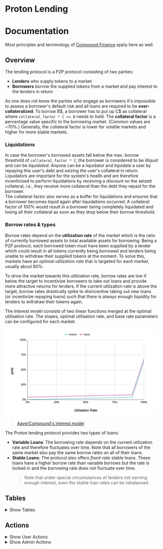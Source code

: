 # Proton Lending
# Documentation

Most principles and terminology of [Compound Finance](https://compound.finance/docs) apply here as well.

## Overview

The lending protocol is a P2P protocol consisting of two parties:

- **Lenders** who supply tokens to a market
- **Borrowers** borrow the supplied tokens from a market and pay interest to the lenders in return

As one does not know the parties who engage as borrowers it's impossible to assess a borrower's default risk and all loans are required to be **over-collateralized**.
To borrow B\$, a borrower has to put up C\$ as collateral where `collateral_factor * C >= B` needs to hold. The **collateral factor** is a percentage value specific to the borrowing market. (Common values are ~70%.)
Generally, the collateral factor is lower for volatile markets and higher for more stable markets.

### Liquidations

In case the borrower's borrowed assets fall below the max. borrow threshold of `collateral_factor * C`, the borrower is considered to be _illiquid_ and can be _liquidated_:
Anyone can be a liquidator and liquidate a user by repaying this user's debt and seizing the user's collateral in return. Liquidators are important for the system's health and are therefore incentivized to perform liquidations by receiving a _discount_ on the seized collateral, i.e., they receive more collateral than the debt they repaid for the borrower.  
The collateral factor also serves as a buffer for liquidations and ensures that a borrower becomes liquid again after liquidations occurred.
A collateral factor of 100% would result in a borrower being completely liquidated and losing all their collateral as soon as they drop below their borrow threshold.

### Borrow rates & types

Borrow rates depend on the **utilization rate** of the market which is the ratio of currently borrowed assets to total available assets for borrowing.
Being a P2P protocol, each borrowed token must have been supplied by a lender which could result in all tokens currently being borrowed and lenders being unable to withdraw their supplied tokens at the moment. To solve this, markets have an _optimal utilization rate_ that is targeted for each market, usually about 80%.

To drive the market towards this utilization rate, borrow rates are low if below the target to incentivize borrowers to take out loans and provide more attractive returns for lenders. If the current utilization rate is above the target, borrow rates drastically spike to disincentive taking out new loans (or incentivize repaying loans) such that there is always enough liquidity for lenders to withdraw their tokens again.

The interest model consists of two linear functions merged at the optimal utilisation rate. The slopes, optimal utilisation rate, and base rate parameters can be configured for each market.

![Aave Interest Model](./_README/aave_interest_model.png)

> [Aave/Compound's interest model](https://docs.aave.com/risk/liquidity-risk/borrow-interest-rate)

The Proton lending protocol provides two types of loans:

- **Variable Loans**: The borrowing rate depends on the current utilization rate and therefore fluctuates over time. Note that all borrowers of the same market also pay the same borrow rates on all of their loans.
- **Stable Loans**: The protocol also offers _fixed-rate_ stable loans. These loans have a higher borrow rate than variable borrows but the rate is locked in and the borrowing rate does not fluctuate over time.
  > Note that under special circumstances of lenders not earning enough interest, even the stable loan rates can be rebalanced.

## Tables

<details>
  <summary>Show Tables</summary>

### TABLE `markets`

- `{extended_symbol} share_symbol`: the interest-bearing token (f.i., LUSDC) that can be exchanged for the underlying. Its symbol code defines the market name. It is a user's share on totalCash + totalBorrows - totalReserves and acts like an LP token
- `{extended_symbol} underlying_symbol`: the actual token being borrowed / debt accrues on (f.i., USDC)
- `{interest_rate_model} variable_interest_model`: the interest (borrow rate) model for variable borrows
- `{interest_rate_model} stable_interest_model`: the interest (borrow rate) model for fixed rate stable borrows
- `{double} collateral_factor`: percentage on a user's total collateral value. user can borrow up _collateral_factor \* collateral_value_ in this market. it's recommended to borrow less than this, otherwise, users will get liquidated immediately
- `{double} reserve_factor`: percentage on debt accruals (interest) that go to the reserve
- `{double} borrow_index`: index on the total variable borrows indicating the variable borrows principal + debt accrued. Required to keep track of each user's borrow state without having to accrue debt on each user on each borrow
- `{double} average_stable_rate`: average stable rate among all stable borrowers at last_stable_update
- `{bool} stable_loans_enabled`: indicates whether fixed-rate stable loans are enabled in this market
- `{double} max_stable_borrow_percentage`: max available loan size for a _single_ stable loan as a percentage of available liquidity
- `{time_point} variable_accrual_time`: last time variable debt was accrued
- `{time_point} stable_accrual_time`: last time stable debt was accrued
- `{extended_asset} total_variable_borrows`: the total variable borrows (+ interest) at the time of last borrow_index update
- `{extended_asset} total_stable_borrows`: the total stable borrows (+ interest) at the time of last stable_accrual_time
- `{extended_asset} total_reserves`: total reserves
- `{uint64_t} oracle_feed_index`: oracle feed index for _common base unit_ per underlying

### TABLE `shares`

- `{name} account`: user account for this share position
- `{map<extended_symbol, int64_t>} tokens`: maps share symbol to the balance

### example

```json
{
  "account": "liquidator11",
  "tokens": [
    {
      "key": { "sym": "8,LBTC", "contract": "lendingtoks" },
      "value": 92812191
    }
  ]
}
```

### TABLE `borrows`

- `{name} account`: user account for this borrow position
- `{map<extended_symbol, borrow_snapshot>} tokens`: maps underlying symbol to the borrow snapshot
- `{int64_t} borrow_snapshot.variable_principal`: variable debt principal in the sense of present value at time of last `interest_index` update. (not initial user borrow amount)
- `{int64_t} borrow_snapshot.stable_principal`: stable debt principal in the sense of present value at time of `last_stable_update`
- `{time_point} borrow_snapshot.last_stable_update`: last time the stable debt position was updated (borrowed or debt accrued)
- `{double} borrow_snapshot.stable_rate`: current stable rate the user pays on `stable_principal`

### example

```json
{
  "account": "liquidator11",
  "tokens": [
    {
      "key": { "sym": "8,BTC", "contract": "lendingtoku" },
      "value": {
        "variable_principal": 128349145,
        "variable_interest_index": "1.00247716825649213",
        "stable_principal": 0,
        "last_stable_update": "2021-04-14T11:45:28.500",
        "stable_rate": "0.00000000000000000"
      }
    }
  ]
}
```

### TABLE `globals.cfg`

- `{name} oracle_contract`: the account name of the oracle contract
- `{double} close_factor`: percentage multiplier used to calculate the maximum repayAmount when liquidating an under-water borrow
- `{double} liquidation_incentive`: multiplier representing the discount on collateral a liquidator receives
- `{extended_symbol} reward_symbol`: the extended symbol of the token rewards are paid in

### example

```json
{
  "oracle_contract": "lendingoracl",
  "close_factor": "0.10000000000000001",
  "liquidation_incentive": "0.10000000000000001",
  "reward_symbol": { "sym": "4,REWARDS", "contract": "lendingtoku" }
}
```

### TABLE `rewards.cfg`

- `{symbol_code} market_symbol`: references share symbol of the market these rewards are for
- `{int64_t} supplier_rewards_per_half_second`: amount of reward tokens to distribute to this market's suppliers per block
- `{int64_t} borrower_rewards_per_half_second`: index result of the last borrower rewards allocation
- `{double} borrow_index`: index result of the last borrower rewards allocation
- `{time_point} borrow_time`: last time at which rewards for borrowers were allocated
- `{double} supply_index`: index result of the last supplier rewards allocation
- `{time_point} supply_time`: last time at which rewards for suppliers were allocated

### example

```json
{
  "market_symbol": "LBTC",
  "supplier_rewards_per_half_second": 10000,
  "borrower_rewards_per_half_second": 5000,
  "borrow_index": "113.71991308023906697",
  "borrow_time": "2021-04-14T11:46:21.000",
  "supply_index": "181.44347456197505153",
  "supply_time": "2021-04-14T11:46:21.000"
}
```

### TABLE `rewards`

- `{name} account`: user account for this reward position
- `{map<symbol_code, reward_snapshot>} markets`: maps share (market) symbol to the reward snapshot
- `{int64_t} reward_snapshot.accrued_amount`: rewards accrued but not claimed yet
- `{double} reward_snapshot.borrower_index`: last index of when rewards for borrowing were updated
- `{double} reward_snapshot.supplier_index`: last index of when rewards for supplying were updated

### example

```json
{
  "account": "liquidator11",
  "markets": [
    {
      "key": "LBTC",
      "value": {
        "accrued_amount": "13093232280",
        "borrower_index": "113.71582267527729471",
        "supplier_index": "181.43498378833675133"
      }
    }
  ]
}
```

</details>

## Actions

<details>
  <summary>Show User Actions</summary>

### DEPOSIT SHARES (COLLATERAL)

Deposits share tokens which increases the collateral value.

This action is triggered as a `transfer` action of the share symbol contract.

- **authority**: `from`
- **requirements**: none
- **memo**: `deposit`

#### example

```json
{
  "account": "share",
  "name": "transfer",
  "data": {
    "from": "user",
    "to": "lending",
    "quantity": "1.00000000 LBTC",
    "memo": "deposit"
  }
}
```

### WITHDRAW SHARES

Withdraw share tokens which decreases the collateral value.

- **authority**: `withdrawer`
- **requirements**: the total collateral value after the transaction needs to cover the user's debt. The user needs to have enough share tokens deposited.

#### args

- `{name} withdrawer`: the withdrawing user
- `{extended_asset} token`: the share token amount to withdraw

#### example

```json
{
  "account": "lending",
  "name": "withdraw",
  "data": {
    "withdrawer": "user",
    "token": {
      "quantity": "1.00000000 LBTC",
      "contract": "share"
    }
  }
}
```

### MINT SHARES

Transfers `underlying` tokens to the contract and mints an equivalent amount in `share` tokens according to the current exchange rate.
The increase in share tokens is minted to the lending contract and the minter's share balance is increased.

This action is triggered as a `transfer` action of the underlying symbol contract.

- **authority**: `from`
- **requirements**: none
- **memo**: `mint`

#### example

```json
{
  "account": "underlying",
  "name": "transfer",
  "data": {
    "from": "user",
    "to": "lending",
    "quantity": "1.00000000 BTC",
    "memo": "mint"
  }
}
```

### REDEEM SHARES

Burn deposited `share` tokens and receive an equivalent amount in `underlying` tokens according to the current exchange rate.

- **authority**: `redeemer`
- **requirements**: the total collateral value after the transaction needs to cover the user's debt. The market needs to have enough underlying tokens available (`cash`) for the withdrawal, check the utilisation ratio. The user needs to have enough share tokens deposited.

#### args

- `{name} redeemer`: the redeeming user
- `{extended_asset} token`: the (already deposited) share token amount to redeem for underlying

#### example

```json
{
  "account": "lending",
  "name": "redeem",
  "data": {
    "redeemer": "user",
    "token": {
      "quantity": "1.00000000 LBTC",
      "contract": "share"
    }
  }
}
```

### BORROW UNDERLYING

Take out a loan of the underlying token of a market.

- **authority**: `borrower`
- **requirements**: the total collateral value after the transaction needs to cover the user's debt. The market needs to have enough underlying tokens available (`cash`) for the borrow, check the utilisation ratio. Stable loans need to be enabled in the market when borrowing using stable loans.

#### args

- `{name} borrower`: the borrowing user
- `{extended_asset} underlying`: the amount of underlying tokens to borrow
- `{bool} use_stable_rate`: true when using fixed-rate stable loans or not, false for variable rate loans.

#### example

```json
{
  "account": "share",
  "name": "borrow",
  "data": {
    "borrower": "user",
    "underlying": {
      "quantity": "1.00000000 BTC",
      "contract": "underlying"
    },
    "use_stable_rate": true
  }
}
```

### REPAY BORROWS

Transfers `underlying` tokens to the contract and pays off a user's debt.
When repaying more than the debt, the excess amount is returned to the payer.
Allows repaying the debt of a different borrower.

This action is triggered as a `transfer` action of the underlying symbol contract.

- **authority**: `from=payer`
- **requirements**: none
- **memo**: `repay,(variable|stable)[,borrower]`. Use `variable` to repay the variable borrows, `stable` to repay the stable borrows. Optionally, set the `borrower` for whom to pay off the debt - if not set, the borrower is the payer.

#### example

```json
{
  "account": "underlying",
  "name": "transfer",
  "data": {
    "from": "payer",
    "to": "lending",
    "quantity": "1.00000000 BTC",
    "memo": "repay,variable"
  }
}
```

### DEPOSIT RESERVE

Transfers `underlying` tokens to the contract and increases the market's reserve.

This action is triggered as a `transfer` action of the underlying symbol contract.

- **authority**: `from`
- **requirements**: none
- **memo**: `repay,(variable|stable)[,borrower]`. Use `variable` to repay the variable borrows, `stable` to repay the stable borrows. Optionally, set the `borrower` for whom to pay off the debt - if not set, the borrower is the payer.

#### example

```json
{
  "account": "underlying",
  "name": "transfer",
  "data": {
    "from": "user",
    "to": "lending",
    "quantity": "1.00000000 BTC",
    "memo": "reserve"
  }
}
```

### WITHDRAW RESERVE

Take out a loan of the underlying token of a market.

- **authority**: `self`
- **requirements**: the amount to withdraw must not be higher than the current amount accumulated for the reserve

#### args

- `{name} to`: the account that will receive the withdrawal
- `{extended_asset} underlying`: the amount of underlying reserve tokens to withdraw

#### example

```json
{
  "account": "lending",
  "name": "withdraw.res",
  "data": {
    "to": "governance",
    "underlying": {
      "quantity": "1.00000000 BTC",
      "contract": "underlying"
    }
  }
}
```

### LIQUIDATE

Transfers `underlying` tokens to the contract and pays off an illiquid user's borrows.
A discounted amount of collateral tokens are transferred from the user to the liquidator.
Liquidation can be seens as a `repay` action followed by a seizing of collateral.

This action is triggered as a `transfer` action of the underlying symbol contract.

- **authority**: `from=liquidator`
- **requirements**: the liquidatee must be illiquid (the total collateral value does not cover the user's debt). the amount to be repaid must be less than `globals.close_factor`. the liquidatee must have an equivalent amount of discounted share tokens as the repaid debt value.
- **memo**: `liquidate,borrower,LBTC`. Specify the borrower to liquidate and the market to seize the borrower's collateral in.

#### example

```json
{
  "account": "underlying",
  "name": "transfer",
  "data": {
    "from": "liquidator",
    "to": "lending",
    "quantity": "1000.0000 USDC",
    "memo": "liquidate,borrower,LBTC"
  }
}
```

### REBALANCE STABLE LOAN

Changes a user's stable loan borrow rate to the stable loan rate at current utilization.

- **authority**: `self`
- **requirements**: 1. utilization ratio is above a threshold (~90%) and 2. the current average borrow rate is below `REBALANCE_UP_THRESHOLD` of `maxVariableBorrowRate`, which means that too much has been borrowed at low stable rates and depositors are not earning enough interest

#### args

- `{name} borrower`: the stable loan borrower to rebalance
- `{symbol_code} market_symbol`: the market of the stable loan to rebalance

#### example

```json
{
  "account": "lending",
  "name": "rebalstable",
  "data": {
    "borrower": "user",
    "market_symbol": "LBTC"
  }
}
```

### CLAIM REWARDS

Claims any out-standing rewards for the markets (`rewards.markets[market].accrued_amount`).
The rewards are not updated before claiming, this action should be combined with the `update.user` action to claim up-to-date rewards.

- **authority**: `user` or `self`
- **requirements**: none

#### args

- `{name} user`: The user claiming rewards
- `{vector<symbol_code> markets} markets`: the market symbols of the markets to claim rewards from

#### example

```json
{
  "account": "lending",
  "name": "claim",
  "data": {
    "user": "user",
    "markets": ["LBTC"]
  }
}
```

### UPDATE USER

Updates a user's tables by accruing debt and rewards.

- **authority**: none
- **requirements**: none

#### args

- `{name} user`: The user claiming rewards

#### example

```json
{
  "account": "lending",
  "name": "update.user",
  "data": {
    "user": "user"
  }
}
```

### ENTER MARKETS

Enters the specified markets for a user by opening relevant table entries for the market.
The user can only lend and borrow to markets they have entered.
Is a no-op if the user already entered the market.

- **authority**: `payer`
- **requirements**: none

#### args

- `{name} payer`: The account paying for any RAM increases
- `{name} user`: The user entering the markets
- `{vector<symbol_code> markets} markets`: the market symbols of the markets to enter

#### example

```json
{
  "account": "lending",
  "name": "entermarkets",
  "data": {
    "payer": "payer",
    "user": "user",
    "markets": ["LBTC"]
  }
}
```

### EXIT MARKETS

Exits the specified markets for a user by closing relevant table entries for the market.

- **authority**: `user`
- **requirements**: the user must not have any out-standing rewards, collateral, or borrows in the markets to exit.

#### args

- `{name} user`: The user exiting the markets
- `{vector<symbol_code> markets} markets`: the market symbols of the markets to exit

#### example

```json
{
  "account": "lending",
  "name": "exitmarkets",
  "data": {
    "user": "user",
    "markets": ["LBTC"]
  }
}
```

</details>

<details>
  <summary>Show Admin Actions</summary>

### CREATE MARKET

Creates a new market.

- **authority**: `self`
- **requirements**: The share token must already exist and its issuer must be the lending contract. The underlying token must already exist. No other market using either the underlying symbol or the share symbol may already exist.

#### args

- `{extended_symbol} share_symbol`: The interest-breaing share token
- `{extended_symbol} underlying_symbol`: The underlying token of the market that can be lent and borrowed.
- `{interest_rate_model} variable_interest_model`: the variable interest model to use
- `{optional<interest_rate_model>} stable_interest_model`: the stable interest model to use. if undefined, this market starts with stable loans disabled.
- `{double} collateral_factor`: the collateral factor for the new market
- `{double} reserve_factor`: the reserve factor for the new market
- `{double} oracle_feed_index`: the base per underlying oracle feed index of the `globals.oracle_contract` contract.

#### example

```json
{
  "account": "lending",
  "name": "createmarket",
  "data": {
    "share_symbol": {
      "sym": "8,LBTC",
      "contract": "share"
    },
    "underlying_symbol": {
      "sym": "8,BTC",
      "contract": "underlying"
    },
    "variable_interest_model": {
      "base_rate_half_second": 0.0,
      "slope_half_second": 0.000000005,
      "jump_slope_half_second": 0.00000001,
      "kink": 0.8
    },
    "stable_interest_model": null,
    "collateral_factor": 0.7,
    "reserve_factor": 0.1,
    "oracle_feed_index": 0
  }
}
```

### INIT REWARDS

Initializes the reward systems by specifying the reward token that will be used for all markets.

- **authority**: `self`
- **requirements**: the reward token has not already been initialized

#### args

- `{extended_symbol} reward_symbol`: The reward token

#### example

```json
{
  "account": "lending",
  "name": "initrewards",
  "data": {
    "reward_symbol": {
      "contract": "reward",
      "sym": "4,REWARDS"
    }
  }
}
```

### SET REWARDS

Sets market rewards for a market

- **authority**: `self`
- **requirements**: none

#### args

- `{symbol_code} market`: The market to set the rewards for
- `{asset} supplier_rewards_per_half_second`: The rewards per half-second (block) that will be distributed proportionally to all share holders of this market. ⚠️ the shares must be deposited to the lending contract to be eligible for rewards
- `{asset} borrower_rewards_per_half_second`: The rewards per half-second (block) that will be distributed proportionally to all borrowers of this market

#### example

```json
{
  "account": "lending",
  "name": "setrewards",
  "data": {
    "market": "LBTC",
    "supplier_rewards_per_half_second": "0.0001 REWARDS",
    "borrower_rewards_per_half_second": "0.0000 REWARDS"
  }
}
```

### SETTER ACTIONS

There are several actions to set configuration parameters of the global lending system or on a per-market level

- **authority**: `self`
- **requirements**: none

#### example

```js
// set oracle
{
  "account": "lending",
  "name": "set.oracle",
  "data": {
    "oracle_contract": "oracle"
  }
}

// set close factor
{
  "account": "lending",
  "name": "set.closef",
  "data": {
    "multiplier": 0.05
  }
}

// set liquidation factor (incentive)
{
  "account": "lending",
  "name": "set.liqf",
  "data": {
    "multiplier": 0.05
  }
}

// market: set stable / variable interest rate
// using use_stable_rate=true and model=null disabled stable loans in the market
{
  "account": "lending",
  "name": "setm.rates",
  "data": {
      "market_symbol": "LBTC",
      "use_stable_rate": false,
      "model": {
        "base_rate_half_second": 0.000000001,
        "slope_half_second": 0.0,
        "jump_slope_half_second": 0.0,
        "kink": 1.0
      }
  }
}

// market: set collateral factor
{
  "account": "lending",
  "name": "setm.collat",
  "data": {
      "market_symbol": "LBTC",
      "collateral_factor": 0.7
  }
}

// market: set reserve factor
{
  "account": "lending",
  "name": "setm.reserve",
  "data": {
      "market_symbol": "LBTC",
      "reserve_factor": 0.1
  }
}

// market: set max stable borrow percentage factor
{
  "account": "lending",
  "name": "setm.maxstbl",
  "data": {
      "market_symbol": "LBTC",
      "max_stable_borrow_percentage": 0.20
  }
}
```

</details>
